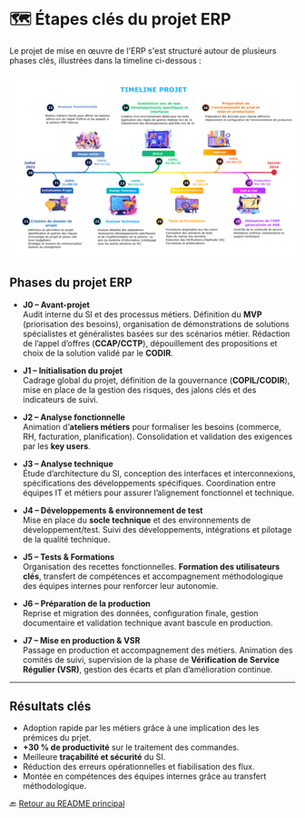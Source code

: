 # 🗺️ Étapes clés du projet ERP

Le projet de mise en œuvre de l'ERP s'est structuré autour de plusieurs phases clés, illustrées dans la timeline ci-dessous :

![Timeline du projet ERP](images/etapes-projet.png)


## Phases du projet ERP

- **J0 – Avant-projet**  
  Audit interne du SI et des processus métiers. Définition du **MVP** (priorisation des besoins), organisation de démonstrations de solutions spécialistes et généralistes basées sur des scénarios métier. Rédaction de l’appel d’offres (**CCAP/CCTP**), dépouillement des propositions et choix de la solution validé par le **CODIR**.  

- **J1 – Initialisation du projet**  
  Cadrage global du projet, définition de la gouvernance (**COPIL/CODIR**), mise en place de la gestion des risques, des jalons clés et des indicateurs de suivi.  

- **J2 – Analyse fonctionnelle**  
  Animation d’**ateliers métiers** pour formaliser les besoins (commerce, RH, facturation, planification). Consolidation et validation des exigences par les **key users**.  

- **J3 – Analyse technique**  
  Étude d’architecture du SI, conception des interfaces et interconnexions, spécifications des développements spécifiques. Coordination entre équipes IT et métiers pour assurer l’alignement fonctionnel et technique.  

- **J4 – Développements & environnement de test**  
  Mise en place du **socle technique** et des environnements de développement/test. Suivi des développements, intégrations et pilotage de la qualité technique.  

- **J5 – Tests & Formations**  
  Organisation des recettes fonctionnelles. **Formation des utilisateurs clés**, transfert de compétences et accompagnement méthodologique des équipes internes pour renforcer leur autonomie.  

- **J6 – Préparation de la production**  
  Reprise et migration des données, configuration finale, gestion documentaire et validation technique avant bascule en production.  

- **J7 – Mise en production & VSR**  
  Passage en production et accompagnement des métiers. Animation des comités de suivi, supervision de la phase de **Vérification de Service Régulier (VSR)**, gestion des écarts et plan d’amélioration continue.  

---

## Résultats clés

- Adoption rapide par les métiers grâce à une implication des les prémices du prjet.   
- **+30 % de productivité** sur le traitement des commandes.  
- Meilleure **traçabilité et sécurité** du SI.  
- Réduction des erreurs opérationnelles et fiabilisation des flux.  
- Montée en compétences des équipes internes grâce au transfert méthodologique.  


🔙 [Retour au README principal](../README.md)
